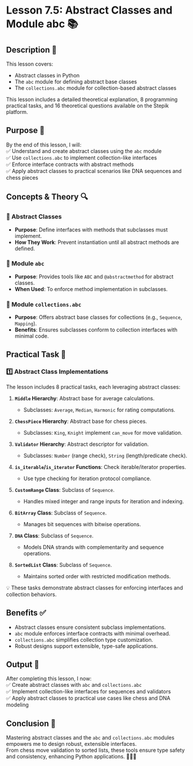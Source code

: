 # Lesson 7.5: Abstract Classes and Module abc 📚

## Description 📝

This lesson covers:

-   Abstract classes in Python
-   The `abc` module for defining abstract base classes
-   The `collections.abc` module for collection-based abstract classes

This lesson includes a detailed theoretical explanation, 8 programming practical tasks, and 16 theoretical questions available on the Stepik platform.

## Purpose 🎯

By the end of this lesson, I will:  
✅ Understand and create abstract classes using the `abc` module  
✅ Use `collections.abc` to implement collection-like interfaces  
✅ Enforce interface contracts with abstract methods  
✅ Apply abstract classes to practical scenarios like DNA sequences and chess pieces

## Concepts & Theory 🔍

### 🔹 Abstract Classes

-   **Purpose**: Define interfaces with methods that subclasses must implement.
-   **How They Work**: Prevent instantiation until all abstract methods are defined.

### 🔹 Module `abc`

-   **Purpose**: Provides tools like `ABC` and `@abstractmethod` for abstract classes.
-   **When Used**: To enforce method implementation in subclasses.

### 🔹 Module `collections.abc`

-   **Purpose**: Offers abstract base classes for collections (e.g., `Sequence`, `Mapping`).
-   **Benefits**: Ensures subclasses conform to collection interfaces with minimal code.

## Practical Task 🧪

### 1️⃣ **Abstract Class Implementations**

The lesson includes 8 practical tasks, each leveraging abstract classes:

1. **`Middle` Hierarchy**: Abstract base for average calculations.

    - Subclasses: `Average`, `Median`, `Harmonic` for rating computations.

2. **`ChessPiece` Hierarchy**: Abstract base for chess pieces.

    - Subclasses: `King`, `Knight` implement `can_move` for move validation.

3. **`Validator` Hierarchy**: Abstract descriptor for validation.

    - Subclasses: `Number` (range check), `String` (length/predicate check).

4. **`is_iterable`/`is_iterator` Functions**: Check iterable/iterator properties.

    - Use type checking for iteration protocol compliance.

5. **`CustomRange` Class**: Subclass of `Sequence`.

    - Handles mixed integer and range inputs for iteration and indexing.

6. **`BitArray` Class**: Subclass of `Sequence`.

    - Manages bit sequences with bitwise operations.

7. **`DNA` Class**: Subclass of `Sequence`.

    - Models DNA strands with complementarity and sequence operations.

8. **`SortedList` Class**: Subclass of `Sequence`.
    - Maintains sorted order with restricted modification methods.

💡 These tasks demonstrate abstract classes for enforcing interfaces and collection behaviors.

## Benefits ✅

-   Abstract classes ensure consistent subclass implementations.
-   `abc` module enforces interface contracts with minimal overhead.
-   `collections.abc` simplifies collection type customization.
-   Robust designs support extensible, type-safe applications.

## Output 📜

After completing this lesson, I now:  
✅ Create abstract classes with `abc` and `collections.abc`  
✅ Implement collection-like interfaces for sequences and validators  
✅ Apply abstract classes to practical use cases like chess and DNA modeling

## Conclusion 🚀

Mastering abstract classes and the `abc` and `collections.abc` modules empowers me to design robust, extensible interfaces.  
From chess move validation to sorted lists, these tools ensure type safety and consistency, enhancing Python applications. 🧑‍💻✨
